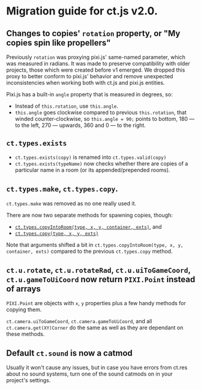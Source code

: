 # Migration guide for ct.js v2.0.

## Changes to copies' `rotation` property, or "My copies spin like propellers"

Previously `rotation` was proxying pixi.js' same-named parameter, which was measured in radians. It was made to preserve compatibility with older projects, those which were created before v1 emerged. We dropped this proxy to better conform to pixi.js' behavior and remove unexpected inconsistencies when working both with ct.js and pixi.js entities.

Pixi.js has a built-in `angle` property that is measured in degrees, so:

* Instead of `this.rotation`, use `this.angle`.
* `this.angle` goes clockwise compared to previous `this.rotation`, that winded counter-clockwise, so `this.angle = 90;` points to bottom, 180 — to the left, 270 — upwards, 360 and 0 — to the right.

## `ct.types.exists`

* `ct.types.exists(copy)` is renamed into `ct.types.valid(copy)`
* `ct.types.exists(typeName)` now checks whether there are copies of a particular name in a room (or its appended/prepended rooms).

## `ct.types.make`, `ct.types.copy`.

`ct.types.make` was removed as no one really used it.

There are now two separate methods for spawning copies, though:

* [`ct.types.copyIntoRoom(type, x, y, container, exts)`](), and
* [`ct.types.copy(type, x, y, exts)`]()

Note that arguments shifted a bit in `ct.types.copyIntoRoom(type, x, y, container, exts)` compared to the previous `ct.types.copy` method.

## `ct.u.rotate`, `ct.u.rotateRad`, `ct.u.uiToGameCoord`, `ct.u.gameToUiCoord` now return `PIXI.Point` instead of arrays

`PIXI.Point` are objects with `x`, `y` properties plus a few handy methods for copying them.

`ct.camera.uiToGameCoord`, `ct.camera.gameToUiCoord`, and all `ct.camera.get(XY)Corner` do the same as well as they are dependant on these methods.

## Default `ct.sound` is now a catmod

Usually it won't cause any issues, but in case you have errors from ct.res about no sound systems, turn one of the sound catmods on in your project's settings.
